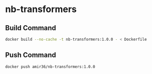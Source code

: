 # nb-transformers

## Build Command

```sh
docker build --no-cache -t nb-transformers:1.0.0 - < Dockerfile
```

## Push Command
```sh
docker push amir36/nb-transformers:1.0.0
```
